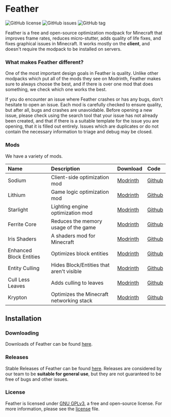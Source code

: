 # Feather
![GitHub license](https://img.shields.io/github/license/gabrielvicenteYT/Feather.svg)
![GitHub issues](https://img.shields.io/github/issues/gabrielvicenteYT/Feather.svg)
![GitHub tag](https://img.shields.io/github/tag/gabrielvicenteYT/Feather.svg)

Feather is a free and open-source optimization modpack for Minecraft that improves frame rates, reduces micro-stutter, adds quality of life fixes, and fixes graphical issues in Minecraft. It works mostly on the **client**, and doesn't require the modpack to be installed on servers.

### What makes Feather different?
One of the most important design goals in Feather is quality. Unlike other modpacks which put all of the mods they see on Modrinth, Feather makes sure to always choose the best, and if there is over one mod that does something, we check which one works the best.

If you do encounter an issue where Feather crashes or has any bugs, don't hesitate to open an issue. Each mod is carefully checked to ensure quality, but after all, bugs and crashes are unavoidable. Before opening a new issue, please check using the search tool that your issue has not already been created, and that if there is a suitable template for the issue you are opening, that it is filled out entirely. Issues which are duplicates or do not contain the necessary information to triage and debug may be closed.

### Mods
We have a variety of mods.

| Name | Description | Download | Code |
|:-----|:------|:------|:------|
| Sodium | Client-side optimization mod | [Modrinth](https://modrinth.com/mod/sodium) | [Github](https://github.com/CaffeineMC/sodium-fabric) |
| Lithium | Game logic optimization mod | [Modrinth](https://modrinth.com/mod/lithium) | [Github](https://github.com/CaffeineMC/lithium-fabric) |
| Starlight | Lighting engine optimization mod | [Modrinth](https://modrinth.com/mod/starlight) | [Github](https://github.com/PaperMC/Starlight) |
| Ferrite Core | Reduces the memory usage of the game | [Modrinth](https://modrinth.com/mod/ferrite-core) | [Github](https://github.com/malte0811/FerriteCore) |
| Iris Shaders | A shaders mod for Minecraft | [Modrinth](https://modrinth.com/mod/iris) | [Github](https://github.com/IrisShaders/Iris) |
| Enhanced Block Entities | Optimizes block entities | [Modrinth](https://modrinth.com/mod/ebe) | [Github](https://github.com/FoundationGames/EnhancedBlockEntities) |
| Entity Culling | Hides Block/Entities that aren't visible | [Modrinth](https://modrinth.com/mod/entityculling) | [Github](https://github.com/tr7zw/EntityCulling) |
| Cull Less Leaves | Adds culling to leaves | [Modrinth](https://modrinth.com/mod/cull-less-leaves) | [Github](https://github.com/isXander/CullLessLeaves) |
| Krypton | Optimizes the Minecraft networking stack | [Modrinth](https://modrinth.com/mod/krypton) | [Github](https://github.com/astei/krypton) |

## Installation

### Downloading
Downloads of Feather can be found [here](https://github.com/gabrielvicenteYT/Feather/releases).

### Releases
Stable Releases of Feather can be found [here](https://github.com/gabrielvicenteYT/Feather/releases). Releases are considered by our team to be **suitable for general use**, but they are not guaranteed to be free of bugs and other issues.


### License
Feather is licensed under [GNU GPLv3](https://www.gnu.org/licenses/gpl-3.0.en.html), a free and open-source license. For more information, please see the [license](https://github.com/gabrielvicenteYT/Feather/blob/main/LICENSE.MD) file.

